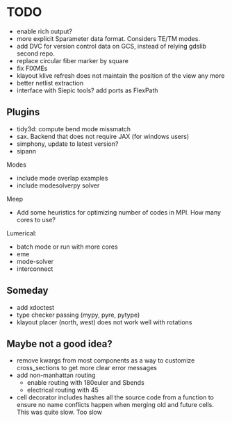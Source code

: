 # TODO

- enable rich output?
- more explicit Sparameter data format. Considers TE/TM modes.
- add DVC for version control data on GCS, instead of relying gdslib second repo.
- replace circular fiber marker by square
- fix FIXMEs
- klayout klive refresh does not maintain the position of the view any more
- better netlist extraction
- interface with Siepic tools? add ports as FlexPath

## Plugins

- tidy3d: compute bend mode missmatch
- sax. Backend that does not require JAX (for windows users)
- simphony, update to latest version?
- sipann

Modes

- include mode overlap examples
- include modesolverpy solver

Meep

- Add some heuristics for optimizing number of codes in MPI. How many cores to use?

Lumerical:

- batch mode or run with more cores
- eme
- mode-solver
- interconnect

## Someday

- add xdoctest
- type checker passing (mypy, pyre, pytype)
- klayout placer (north, west) does not work well with rotations

## Maybe not a good idea?

- remove kwargs from most components as a way to customize cross_sections to get more clear error messages
- add non-manhattan routing
  - enable routing with 180euler and Sbends
  - electrical routing with 45
- cell decorator includes hashes all the source code from a function to ensure no name conflicts happen when merging old and future cells. This was quite slow. Too slow
